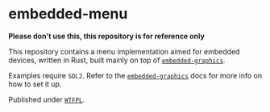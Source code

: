 embedded-menu
=============

**Please don't use this, this repository is for reference only**

This repository contains a menu implementation aimed for embedded devices, written in Rust, built
mainly on top of [`embedded-graphics`].

Examples require `SDL2`. Refer to the [`embedded-graphics`] docs for more info on how to set it up.

Published under [`WTFPL`].

[`embedded-graphics`]: https://github.com/embedded-graphics/embedded-graphics/
[`WTFPL`]: https://en.wikipedia.org/wiki/WTFPL
